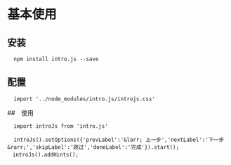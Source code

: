 # 基本使用

## 安装


```
  npm install intro.js --save
```
## 配置

```
  import '../node_modules/intro.js/introjs.css'
```
##　使用

```
  import introJs from 'intro.js'
  
  introJs().setOptions({'prevLabel':'&larr; 上一步','nextLabel':'下一步 &rarr;','skipLabel':'跳过','doneLabel':'完成'}).start();
　introJs().addHints();
```









